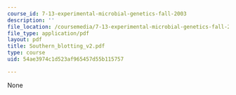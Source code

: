 ```yaml
---
course_id: 7-13-experimental-microbial-genetics-fall-2003
description: ''
file_location: /coursemedia/7-13-experimental-microbial-genetics-fall-2003/54ae3974c1d523af965457d55b115757_Southern_blotting_v2.pdf
file_type: application/pdf
layout: pdf
title: Southern_blotting_v2.pdf
type: course
uid: 54ae3974c1d523af965457d55b115757

---
```

None